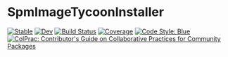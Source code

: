 # SpmImageTycoonInstaller

[![Stable](https://img.shields.io/badge/docs-stable-blue.svg)](https://alexriss.github.io/SpmImageTycoonInstaller.jl/stable/)
[![Dev](https://img.shields.io/badge/docs-dev-blue.svg)](https://alexriss.github.io/SpmImageTycoonInstaller.jl/dev/)
[![Build Status](https://github.com/alexriss/SpmImageTycoonInstaller.jl/actions/workflows/CI.yml/badge.svg?branch=master)](https://github.com/alexriss/SpmImageTycoonInstaller.jl/actions/workflows/CI.yml?query=branch%3Amaster)
[![Coverage](https://codecov.io/gh/alexriss/SpmImageTycoonInstaller.jl/branch/master/graph/badge.svg)](https://codecov.io/gh/alexriss/SpmImageTycoonInstaller.jl)
[![Code Style: Blue](https://img.shields.io/badge/code%20style-blue-4495d1.svg)](https://github.com/invenia/BlueStyle)
[![ColPrac: Contributor's Guide on Collaborative Practices for Community Packages](https://img.shields.io/badge/ColPrac-Contributor's%20Guide-blueviolet)](https://github.com/SciML/ColPrac)
